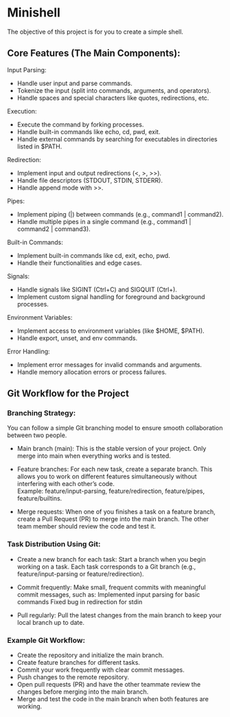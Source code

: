 # Minishell
The objective of this project is for you to create a simple shell. 

## Core Features (The Main Components):

Input Parsing:  
   - Handle user input and parse commands.
   - Tokenize the input (split into commands, arguments, and operators).
   - Handle spaces and special characters like quotes, redirections, etc.

Execution:
   - Execute the command by forking processes.
   - Handle built-in commands like echo, cd, pwd, exit.
   - Handle external commands by searching for executables in directories listed in $PATH.

Redirection:
   - Implement input and output redirections (<, >, >>).
   - Handle file descriptors (STDOUT, STDIN, STDERR).
   - Handle append mode with >>.

Pipes:
   - Implement piping (|) between commands (e.g., command1 | command2).
   - Handle multiple pipes in a single command (e.g., command1 | command2 | command3).

Built-in Commands:
   - Implement built-in commands like cd, exit, echo, pwd.
   - Handle their functionalities and edge cases.

Signals:
   - Handle signals like SIGINT (Ctrl+C) and SIGQUIT (Ctrl+).
   - Implement custom signal handling for foreground and background processes.

Environment Variables:
   - Implement access to environment variables (like $HOME, $PATH).
   -  Handle export, unset, and env commands.

Error Handling:
   - Implement error messages for invalid commands and arguments.
   - Handle memory allocation errors or process failures.

## Git Workflow for the Project

### Branching Strategy:

   You can follow a simple Git branching model to ensure smooth collaboration between two people.

   - Main branch (main): This is the stable version of your project. Only merge into main when everything works and is tested.

   - Feature branches: For each new task, create a separate branch. This allows you to work on different features simultaneously without interfering with each other’s code.  
        Example: feature/input-parsing, feature/redirection, feature/pipes, feature/builtins.

   - Merge requests: When one of you finishes a task on a feature branch, create a Pull Request (PR) to merge into the main branch. The other team member should review the code and test it.

### Task Distribution Using Git:

   - Create a new branch for each task: Start a branch when you begin working on a task. Each task corresponds to a Git branch (e.g., feature/input-parsing or feature/redirection).

   - Commit frequently: Make small, frequent commits with meaningful commit messages, such as:
        Implemented input parsing for basic commands
        Fixed bug in redirection for stdin

   - Pull regularly: Pull the latest changes from the main branch to keep your local branch up to date.

### Example Git Workflow:

   - Create the repository and initialize the main branch.
   - Create feature branches for different tasks.
   - Commit your work frequently with clear commit messages.
   - Push changes to the remote repository.
   - Open pull requests (PR) and have the other teammate review the changes before merging into the main branch.
   - Merge and test the code in the main branch when both features are working.
